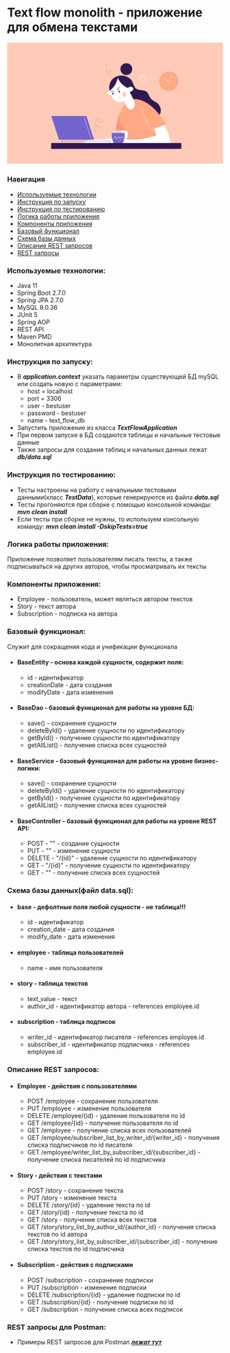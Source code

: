 # Text flow monolith - приложение для обмена текстами

![Картинка](resources/pic1.png)

### Навигация
* [Используемые технологии](#title1)
* [Инструкция по запуску](#title2)
* [Инструкция по тестированию](#title3)
* [Логика работы приложения](#title4)
* [Компоненты приложения](#title5)
* [Базовый функционал](#title6)
* [Схема базы данных](#title7)
* [Описание REST запросов](#title8)
* [REST запросы](#title9)


### <a id="title1">Используемые технологии:</a>

* Java 11
* Spring Boot 2.7.0
* Spring JPA 2.7.0
* MySQL 8.0.36
* JUnit 5
* Spring AOP
* REST API
* Maven PMD
* Монолитная архитектура

### <a id="title2">Инструкция по запуску:</a>
*  В ***application.context*** указать параметры существующей БД mySQL или создать новую с параметрами:
   - host = localhost
   - port = 3306
   - user - bestuser
   - password - bestuser
   - name - text_flow_db
*  Запустить приложение из класса ***TextFlowApplication***
*  При первом запуске в БД создаются таблицы и начальные тестовые данные
*  Также запросы для создания таблиц и начальных данных лежат ***db/data.sql***


### <a id="title3">Инструкция по тестированию:</a>
*  Тесты настроены на работу с начальными тестовыми данными(класс ***TestData***), которые генерируются из файла ***data.sql***
*  Тесты прогоняются при сборке с помощью консольной команды: ***mvn clean install***
*  Если тесты при сборке не нужны, то используем консольную команду: ***mvn clean install -DskipTests=true***


### <a id="title4">Логика работы приложения:</a>

Приложение позволяет пользователям писать тексты, а также подписываться на других авторов, чтобы просматривать их тексты


### <a id="title5">Компоненты приложения:</a>

* Employee - пользователь, может являться автором текстов
* Story - текст автора
* Subscription - подписка на автора


### <a id="title6">Базовый функционал:</a>

Служит для сокращения кода и унификации функционала

 * #### BaseEntity - основа каждой сущности, содержит поля: 
    - id - идентификатор
    - creationDate - дата создания
    - modifyDate - дата изменения
     
 * #### BaseDao - базовый функционал для работы на уровне БД:
    - save() - сохранение сущности
    - deleteById() - удаление сущности по идентификатору
    - getById() - получение сущности по идентификатору 
    - getAllList() - получение списка всех сущностей 

 * #### BaseService - базовый функционал для работы на уровне бизнес-логики:
    - save() - сохранение сущности
    - deleteById() - удаление сущности по идентификатору
    - getById() - получение сущности по идентификатору
    - getAllList() - получение списка всех сущностей

 * #### BaseController - базовый функционал для работы на уровне REST API:
    - POST - "" - создание сущности
    - PUT - "" - изменение сущности
    - DELETE - "/{id}" - удаление сущности по идентификатору
    - GET - "/{id}" - получение сущности по идентификатору
    - GET - "" - получение списка всех сущностей
    

### <a id="title7">Схема базы данных(файл data.sql):</a>

 * #### base - дефолтные поля любой сущности - не таблица!!!
    - id - идентификатор
    - creation_date - дата создания
    - modify_date - дата изменения

 * #### employee - таблица пользователей
    - name - имя пользователя
     
 * #### story - таблица текстов
    - text_value - текст
    - author_id - идентификатор автора - references employee.id

 * #### subscription - таблица подписок
    - writer_id - идентификатор писателя - references employee.id
    - subscriber_id - идентификатор подписчика - references employee.id


### <a id="title8">Описание REST запросов:</a>

 * #### Employee - действия с пользователями
   - POST /employee - сохранение пользователя
   - PUT /employee - изменение пользователя
   - DELETE /employee/{id} - удаление пользователя по id
   - GET /employee/{id} - получение пользователя по id
   - GET /employee - получение списка всех пользователей
   - GET /employee/subscriber_list_by_writer_id/{writer_id} - получения списка подписчиков по id писателя
   - GET /employee/writer_list_by_subscriber_id/{subscriber_id} - получение списка писателей по id подписчика

* #### Story - действия с текстами
    - POST /story - сохранение текста
    - PUT /story - изменение текста
    - DELETE /story/{id} - удаление текста по id
    - GET /story/{id} - получение текста по id
    - GET /story - получение списка всех текстов
    - GET /story/story_list_by_author_id/{author_id} - получения списка текстов по id автора
    - GET /story/story_list_by_subscriber_id/{subscriber_id} - получение списка текстов по id подписчика

* #### Subscription - действия с подписками
    - POST /subscription - сохранение подписки
    - PUT /subscription - изменение подписки
    - DELETE /subscription/{id} - удаление подписки по id
    - GET /subscription/{id} - получение подписки по id
    - GET /subscription - получение списка всех подписок


### <a id="title9">REST запросы для Postman:</a>

* Примеры REST запросов для Postman ***[лежат тут](resources/postman/text_flow_monolith.postman_collection.json)***
